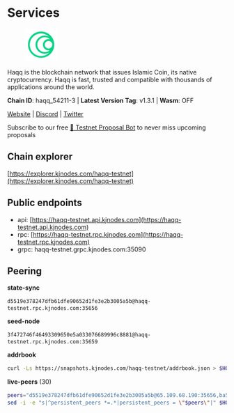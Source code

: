 # Services

<figure><img src="https://raw.githubusercontent.com/kj89/cosmos-images/main/logos/haqq.png" alt=""><figcaption></figcaption></figure>

Haqq is the blockchain network that issues Islamic Coin,  its native cryptocurrency. Haqq is fast, trusted and  compatible with thousands of applications around the world.

**Chain ID**: haqq_54211-3 | **Latest Version Tag**: v1.3.1 | **Wasm**: OFF

[Website](https://islamiccoin.net) | [Discord](https://discord.gg/hU9MHG5kZq) | [Twitter](https://twitter.com/Islamic_Coin)



Subscribe to our free [🤖 Testnet Proposal Bot](https://t.me/kjnodes_testnet_proposal_bot) to never miss upcoming proposals


## Chain explorer
[https://explorer.kjnodes.com/haqq-testnet](https://explorer.kjnodes.com/haqq-testnet)

## Public endpoints

* api: [https://haqq-testnet.api.kjnodes.com](https://haqq-testnet.api.kjnodes.com)
* rpc: [https://haqq-testnet.rpc.kjnodes.com](https://haqq-testnet.rpc.kjnodes.com)
* grpc: haqq-testnet.grpc.kjnodes.com:35090

## Peering

**state-sync**

```text
d5519e378247dfb61dfe90652d1fe3e2b3005a5b@haqq-testnet.rpc.kjnodes.com:35656
```

**seed-node**

```text
3f472746f46493309650e5a033076689996c8881@haqq-testnet.rpc.kjnodes.com:35659
```

**addrbook**
```bash
curl -Ls https://snapshots.kjnodes.com/haqq-testnet/addrbook.json > $HOME/.haqqd/config/addrbook.json
```

**live-peers** (30)
```bash
peers="d5519e378247dfb61dfe90652d1fe3e2b3005a5b@65.109.68.190:35656,ba56c564a5430632e59e2b08fc348735bc56b32f@154.12.232.140:26656,927a323649e7dd8d4c75da6e5edaee439652b46f@65.109.92.241:20116,3df5a68b919177179c6dcb0b9c9354fd6bbba1c8@65.109.92.240:20116,442d3bacb350437b8d9f0f1431e0519b81094100@135.181.62.222:26656,23a1176c9911eac442d6d1bf15f92eeabb3981d5@45.83.173.18:26656,230d299006a432b0f44534ca8a19c8c876c0ccb3@85.10.193.246:26656,f57fae1bdea281392b563a58978a2d8c0a37725f@95.217.233.234:26656,23ff658b56fbb8bc73372973a34733ff5d79b435@142.132.202.50:11604,2d13d679b64e1a574904a140f72815644ec71131@65.21.133.125:30656,78e3ef8adf819b479acc13a2f92ab5c0fa350aeb@66.45.231.30:11464,16f40215d018c7d657fef0bb5ce2950251d525d2@148.251.51.144:36656,9eb507f9365313dbe7f426050fec9648298f58ee@109.205.183.51:26656,ed145a35b436878c1f1c10634bd18600f3696e17@95.217.181.142:26656,62bf004201a90ce00df6f69390378c3d90f6dd7e@45.83.173.19:26656,8238ddf162ce8a144610e671c63226b0207a1f73@38.242.148.96:36656,93ae3fa625f55b98225b870e4fd4052ad8a97b97@109.123.252.231:26656,1e09d40584a277c72d6023e2956ff923c9d5e062@85.10.203.117:36656,f54d4de6d4ae81ec8a2315b54247872b315f198d@65.109.57.9:26656,24e894d4d8a18276acf6051cccf369a1ce69842d@65.108.151.105:26656,59af99085c961a6a5c8dc4bc8b3abffda16ddccb@135.181.38.62:26656,99a8389c84625503c2b8d734dfd78035d28e4f15@65.109.30.117:26656,181c3ef9dba190c45ad8143550188d24e471b7a5@148.251.47.69:16656,4034efbff7c82e1a2d3908fefd2512552dea63f5@65.109.38.208:26651,6de69146d5ebbc0b8cd9ecdf4b33edb57bf9b559@185.187.170.133:26656,a6150d39e4725d28a56f41ebf3c6d457c54bd2f1@34.138.250.4:26656,32a8eec046b95e8646ff0810b4596dc7083a0beb@65.108.145.131:26656,db769f0f7adb893e5af9527f149f3fe587e293ed@135.181.183.93:27656,d7ac44bf8f8d760c3df1a8695145021f35feb985@34.88.220.124:26656,a884387139109784cad9193652b82ef20a85d713@38.242.159.148:26656"
sed -i -e "s|^persistent_peers *=.*|persistent_peers = \"$peers\"|" $HOME/.haqqd/config/config.toml
```
